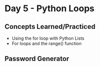 # Day 5 - Python Loops

## Concepts Learned/Practiced
- Using the for loop with Python Lists
- For loops and the range() function

## Password Generator